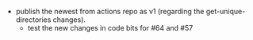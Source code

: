 - publish the newest from actions repo as v1 (regarding the get-unique-directories changes).  
    - test the new changes in code bits for #64 and #57